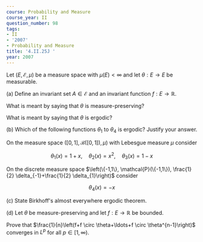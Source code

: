 ```yaml
---
course: Probability and Measure
course_year: II
question_number: 98
tags:
- II
- '2007'
- Probability and Measure
title: '4.II.25J '
year: 2007
---
```



Let $(E, \mathcal{E}, \mu)$ be a measure space with $\mu(E)<\infty$ and let $\theta: E \rightarrow E$ be measurable.

(a) Define an invariant set $A \in \mathcal{E}$ and an invariant function $f: E \rightarrow \mathbb{R}$.

What is meant by saying that $\theta$ is measure-preserving?

What is meant by saying that $\theta$ is ergodic?

(b) Which of the following functions $\theta_{1}$ to $\theta_{4}$ is ergodic? Justify your answer.

On the measure space $([0,1], \mathcal{B}([0,1]), \mu)$ with Lebesgue measure $\mu$ consider

$$\theta_{1}(x)=1+x, \quad \theta_{2}(x)=x^{2}, \quad \theta_{3}(x)=1-x$$

On the discrete measure space $\left(\{-1,1\}, \mathcal{P}(\{-1,1\}), \frac{1}{2} \delta_{-1}+\frac{1}{2} \delta_{1}\right)$ consider

$$\theta_{4}(x)=-x$$

(c) State Birkhoff's almost everywhere ergodic theorem.

(d) Let $\theta$ be measure-preserving and let $f: E \rightarrow \mathbb{R}$ be bounded.

Prove that $\frac{1}{n}\left(f+f \circ \theta+\ldots+f \circ \theta^{n-1}\right)$ converges in $L^{p}$ for all $p \in[1, \infty)$.